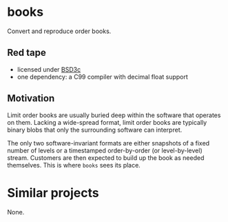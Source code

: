 books
=====

Convert and reproduce order books.


Red tape
--------

- licensed under [BSD3c][1]
- one dependency: a C99 compiler with decimal float support


Motivation
----------

Limit order books are usually buried deep within the software that
operates on them.  Lacking a wide-spread format, limit order books are
typically binary blobs that only the surrounding software can
interpret.

The only two software-invariant formats are either snapshots of a fixed
number of levels or a timestamped order-by-order (or level-by-level)
stream.  Customers are then expected to build up the book as needed
themselves.  This is where `books` sees its place.


Similar projects
================

None.


  [1]: http://opensource.org/licenses/BSD-3-Clause
